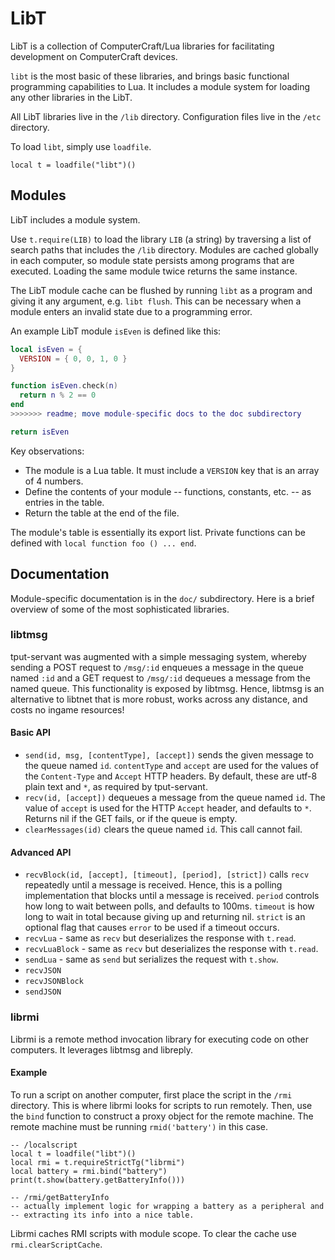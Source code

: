 LibT
=====

LibT is a collection of ComputerCraft/Lua libraries for facilitating development
on ComputerCraft devices.

`libt` is the most basic of these libraries, and brings basic functional
programming capabilities to Lua. It includes a module system for loading
any other libraries in the LibT.

All LibT libraries live in the `/lib` directory. Configuration files live in
the `/etc` directory.

To load `libt`, simply use `loadfile`.

    local t = loadfile("libt")()

Modules
-------

LibT includes a module system.

Use `t.require(LIB)` to load the library `LIB` (a string) by traversing a list
of search paths that includes the `/lib` directory. Modules are cached globally
in each computer, so module state persists among programs that are
executed. Loading the same module twice returns the same instance.

The LibT module cache can be flushed by running `libt` as a program and giving
it any argument, e.g. `libt flush`. This can be necessary when a module enters
an invalid state due to a programming error.

An example LibT module `isEven` is defined like this:

```lua
local isEven = {
  VERSION = { 0, 0, 1, 0 }
}

function isEven.check(n)
  return n % 2 == 0
end
>>>>>>> readme; move module-specific docs to the doc subdirectory

return isEven
```

Key observations:
* The module is a Lua table. It must include a `VERSION` key that is an array of
  4 numbers.
* Define the contents of your module -- functions, constants, etc. -- as entries
  in the table.
* Return the table at the end of the file.

The module's table is essentially its export list. Private functions can be
defined with `local function foo () ... end`.

Documentation
-------------

Module-specific documentation is in the `doc/` subdirectory.
Here is a brief overview of some of the most sophisticated libraries.

### libtmsg

tput-servant was augmented with a simple messaging system, whereby sending a
POST request to `/msg/:id` enqueues a message in the queue named `:id` and a
GET request to `/msg/:id` dequeues a message from the named queue.
This functionality is exposed by libtmsg. Hence, libtmsg is an alternative to
libtnet that is more robust, works across any distance, and costs no ingame
resources!

#### Basic API

* `send(id, msg, [contentType], [accept])` sends the given message to the queue
  named `id`. `contentType` and `accept` are used for the values of the
  `Content-Type` and `Accept` HTTP headers. By default, these are utf-8 plain
  text and `*`, as required by tput-servant.
* `recv(id, [accept])` dequeues a message from the queue named `id`. The value
  of `accept` is used for the HTTP `Accept` header, and defaults to `*`.
  Returns nil if the GET fails, or if the queue is empty.
* `clearMessages(id)` clears the queue named `id`. This call cannot fail.

#### Advanced API

* `recvBlock(id, [accept], [timeout], [period], [strict])` calls `recv`
  repeatedly until a message is received. Hence, this is a polling
  implementation that blocks until a message is received.
  `period` controls how long to wait between polls, and defaults to 100ms.
  `timeout` is how long to wait in total because giving up and returning nil.
  `strict` is an optional flag that causes `error` to be used if a timeout
  occurs.
* `recvLua` - same as `recv` but deserializes the response with `t.read`.
* `recvLuaBlock` - same as `recv` but deserializes the response with `t.read`.
* `sendLua` - same as `send` but serializes the request with `t.show`.
* `recvJSON`
* `recvJSONBlock`
* `sendJSON`

### librmi

Librmi is a remote method invocation library for executing code on other
computers. It leverages libtmsg and libreply.

#### Example

To run a script on another computer, first place the script in the `/rmi`
directory. This is where librmi looks for scripts to run remotely.
Then, use the `bind` function to construct a proxy object for the remote
machine. The remote machine must be running `rmid('battery')` in this case.

    -- /localscript
    local t = loadfile("libt")()
    local rmi = t.requireStrictTg("librmi")
    local battery = rmi.bind("battery")
    print(t.show(battery.getBatteryInfo()))

    -- /rmi/getBatteryInfo
    -- actually implement logic for wrapping a battery as a peripheral and
    -- extracting its info into a nice table.

Librmi caches RMI scripts with module scope. To clear the cache use
`rmi.clearScriptCache`.
